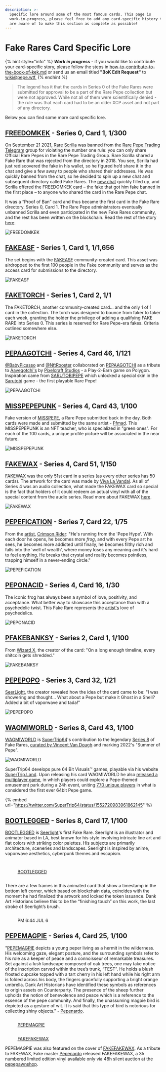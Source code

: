 ```yaml
---
description: >-
  Specific lore around some of the most famous cards. This page is
  work-in-progress, please feel free to add any card-specific history that you
  are aware of to make this section as complete as possible!
---
```


# Fake Rares Card Specific Lore

{% hint style="info" %}
_**Work in progress**_ - if you would like to contribute your card-specific story, please follow the steps in [how-to-contribute-to-the-book-of-kek.md](../../how-to-contribute-to-the-book-of-kek.md "mention") or send us an email titled **"BoK Edit Request"** to [wiki@pepe.wtf.](mailto:wiki@pepe.wtf?subject=BoK%20Edit%20Request)&#x20;
{% endhint %}

> The legend has it that the cards in Series 0 of the Fake Rares were submitted for approval to be a part of the Rare Pepe collection but were not approved. While not all of them were scientifically denied - the rule was that each card had to be an older XCP asset and not part of any directory.

Below you can find some more card specific lore.

## [FREEDOMKEK](https://pepe.wtf/asset/FREEDOMKEK) - Series 0, Card 1, 1/300

On September 21 2021, [Rare Scrilla](https://pepe.wtf/artists/Rare-Scrilla) was banned from the [Rare Pepe Trading Telegram](https://t.me/joinchat/QJdrG2ehHAfk5lKw) group for violating the number one rule: you can only share Official Rare Pepes in the Rare Pepe Trading Group. Rare Scrilla shared a Fake Rare that was rejected from the directory in 2018. You see, Scrilla had just rediscovered the fake in his wallet, so he figured he’d share it in the chat and give a few away to people who shared their addresses. He was quickly banned from the chat, so he decided to spin up a new chat and subsequent directory called Fake Rares. The [new chat](https://t.me/OFFICIALFAKERARES) quickly filled up, and Scrilla offered the FREEDOMKEK card – the fake that got him fake banned in the first place – to anyone who shared the card in the Rare Pepe chat.&#x20;

It was a “Proof of Ban” card and thus became the first card in the Fake Rare directory. Series 0, Card 1. The Rare Pepe administrators eventually unbanned Scrilla and even participated in the new Fake Rares community, and the rest has been written on the blockchain. Read the rest of the story [here](https://fakeraredirectory.com/la-faka-has-been-defeated/).

![FREEDOMKEK](https://user-images.githubusercontent.com/106767091/173695130-dde4591b-22d6-428d-8167-d8e460adc9dd.jpeg)

## [FAKEASF](https://pepe.wtf/asset/FAKEASF) - Series 1, Card 1, 1/1,656

The set begins with the [FAKEASF](https://pepe.wtf/asset/FAKEASF) community-created card. This asset was airdropped to the first 100 people in the Fake community and serves as the access card for submissions to the directory.



![FAKEASF](../../.gitbook/assets/FAKEASF.gif)

## [FAKETORCH](https://pepe.wtf/asset/FAKETORCH) - Series 1, Card 2, 1/1

The FAKETORCH, another community-created card… and the only 1 of 1 card in the collection. The torch was designed to bounce from faker to faker each week, granting the holder the privilege of adding a qualifying FAKE RARE into Series 0. This series is reserved for Rare Pepe-era fakes. Criteria outlined somewhere else.

![FAKETORCH](../../.gitbook/assets/ifrwd90-4.gif)

## [PEPAAGOTCHI](https://pepe.wtf/asset/PEPAAGOTCHI) - Series 4, Card 46, 1/121

[@BabyPicasso](https://twitter.com/BabyPicassoo) and [@NftRooster](https://twitter.com/NftRooster) collaborated on [PEPAAGOTCHI](https://pepe.wtf/asset/PEPAAGOTCHI) as a tribute to [Aavegotchi's](https://www.aavegotchi.com/) by [Pixelcraft Studios](https://twitter.com/pixelcraftstuds) - a Play-2-Earn game on Polygon. Inspiration came from [SARUTOBIPEPE](https://pepe.wtf/asset/SARUTOBIPEPE) which unlocked a special skin in the [Sarutobi](http://www.mandelduck.com/sarutobi/) game - the first playable Rare Pepe!

![PEPAAGOTCHI](../../.gitbook/assets/PEPAAGOTCHI.gif)

## [MISSPEPEPUNK](https://pepe.wtf/asset/MISSPEPEPUNK) - Series 4, Card 43, 1/100

Fake version of [MISSPEPE](https://pepe.wtf/asset/MISSPEPE), a Rare Pepe submitted back in the day. Both cards were made and submitted by the same artist - [Ffmad](https://pepe.wtf/artists/Ffmad). This MISSPEPEPUNK is an NFT teacher, who is specialized in "green ones". For each of the 100 cards, a unique profile picture will be associated in the near future.

![MISSPEPEPUNK](../../.gitbook/assets/MISSPEPEPUNK.png)

## [FAKEWAX](https://pepe.wtf/asset/FAKEWAX) - Series 4, Card 51, 1/150

[FAKEWAX](https://pepe.wtf/asset/FAKEWAX) was the only 51st card in a series (as every other series has 50 cards). The artwork for the card was made by [Viva La Vandal](https://pepe.wtf/artists/Viva-La-Vandal). As all of Series 4 was an audio collection, what made the FAKEWAX card so special is the fact that holders of it could redeem an actual vinyl with all of the special content from the audio series. Read more about FAKEWAX [here](https://fakeraredirectory.com/fakewax/).

![FAKEWAX](https://user-images.githubusercontent.com/106767091/173689937-83e88c31-03f2-47bd-a7b9-5f48d57c12b7.jpg)

## [PEPEFICATION](https://pepe.wtf/asset/PEPEFICATION) - Series 7, Card 22, 1/75

From the [artist](https://twitter.com/Crims0nRIdeR), [Crimson Rider](https://pepe.wtf/artists/Crimson-Rider): "He's running from the 'Pepe Hype'. With each door he opens, he becomes more _frog_, and with every Pepe art he sees, he becomes more addicted until finally, he becomes filthy rich and falls into the 'well of wealth', where money loses any meaning and it's hard to feel anything. He breaks that crystal and reality becomes pointless, trapping himself in a never-ending circle."

![PEPEFICATION](../../.gitbook/assets/PEPEFICATION.gif)

## [PEPONACID](https://pepe.wtf/asset/PEPONACID) - Series 4, Card 16, 1/30

The iconic frog has always been a symbol of love, positivity, and acceptance. What better way to showcase this acceptance than with a psychedelic twist. This Fake Rare represents the [artist's](https://pepe.wtf/artists/Prateek-Dhiman) love of psychedelics.

![PEPONACID](../../.gitbook/assets/PEPONACID.gif)

## [P](https://pepe.wtf/asset/PEPONACID)[FAKEBANKSY](https://pepe.wtf/asset/FAKEBANKSY) - Series 2, Card 1, 1/100

From [Wizard X](https://pepe.wtf/artists/Wizard-X), the creator of the card: "On a long enough timeline, every shitcoin gets shredded."

![FAKEBANKSY](../../.gitbook/assets/FAKEBANKSY.gif)

## [PEPEPOPO](https://pepe.wtf/artists/Wizard-X) - Series 3, Card 32, 1/21

[SeerLight](https://pepe.wtf/artists/SeerLight), the creator revealed how the idea of the card came to be: "I was showering and thought... What about a Pepe but make it Ghost in a Shell? Added a bit of vaporwave and tada!"

![PEPEPOPO](../../.gitbook/assets/PEPEPOPO.gif)

## [WAGMIWORLD](https://pepe.wtf/asset/WAGMIWORLD) - Series 8, Card 43, 1/100

[WAGMIWORLD](https://pepe.wtf/asset/WAGMIWORLD) is [SuperTrip64](https://twitter.com/SuperTrip64)'s contribution to the legendary [Series 8](https://fakeraredirectory.com/series-8/) of Fake Rares, [curated by Vincent Van Dough](https://twitter.com/Vince\_Van\_Dough/status/1541599342590537729) and marking 2022's "Summer of Pepe".&#x20;

![WAGMIWORLD](../../.gitbook/assets/wagmiworld.png)

SuperTrip64 develops pure 64 Bit Visuals™ games, playable via his website [SuperTrip.Land](http://supertrip.land). Upon releasing his card WAGMIWORLD he also [released a multiplayer game](https://twitter.com/SuperTrip64/status/1552720983961862145), in which players could explore a Pepe-themed amusement park during a 24h event, uniting [770 unique players](https://twitter.com/SuperTrip64/status/1553153594752466947) in what is considered the first ever 64bit Pepe game.

{% embed url="https://twitter.com/SuperTrip64/status/1552720983961862145" %}

## [BOOTLEGGED](https://pepe.wtf/asset/BOOTLEGGED) - Series 8, Card 17, 1/100

[BOOTLEGGED](https://pepe.wtf/asset/BOOTLEGGED) is [Seerlight](https://pepe.wtf/artists/SeerLight)'s first Fake Rare. Seerlight is an illustrator and animator based in LA, best known for his style involving intricate line art and flat colors with striking color palettes. His subjects are primarily architecture, sceneries and landscapes. Seerlight is inspired by anime, vaporwave aesthetics, cyberpunk themes and escapism.

<div>

<figure><img src="../../.gitbook/assets/Screenshot 2023-02-15 at 12.44.02 PM (1).png" alt=""><figcaption></figcaption></figure>

 

<figure><img src="../../.gitbook/assets/Screenshot 2023-02-15 at 12.44.11 PM.png" alt=""><figcaption><p><a href="https://pepe.wtf/asset/BOOTLEGGED">BOOTLEGGED</a></p></figcaption></figure>

 

<figure><img src="../../.gitbook/assets/Screenshot 2023-02-15 at 12.43.53 PM.png" alt=""><figcaption></figcaption></figure>

</div>

There are a few frames in this animated card that show a timestamp in the bottom left corner, which based on blockchain data, coincides with the moment he had finalized the artwork and locked the token issuance. Dank Art Historians believe this to be the “finishing touch” on this work, the last stroke of Seerlight’s brush.

<figure><img src="../../.gitbook/assets/Screenshot 2023-02-15 at 12.46.50 PM.png" alt=""><figcaption><p>PM 6:44 JUL 6</p></figcaption></figure>

## [PEPEMAGPIE](https://pepe.wtf/asset/PEPEMAGPIE) - Series 4, Card 25, 1/100

"[PEPEMAGPIE](https://pepe.wtf/asset/PEPEMAGPIE) depicts a young peper living as a hermit in the wilderness. His welcoming gaze, elegant posture, and the surrounding symbols refer to his role as a keeper of peace and a connoisseur of remarkable treasures. Set against a lush landscape composed of oak trees, one may take notice of the inscription carved within the tree’s trunk, “TEST”. He holds a blush frosted cupcake topped with a tart cherry in his left hand while his right arm is folded across his body, the fingers gracefully supporting a bright orange umbrella. Dank Art Historians have identified these symbols as references to origin assets on Counterparty. The presence of the sheep further upholds the notion of benevolence and peace which is a reference to the essence of the pepe community. And finally, the unassuming magpie bird is depicted as a gesture of wit. It is said that this type of bird is notorious for collecting shiny objects.” - [Pepenardo](https://pepe.wtf/artists/Pepenardo).

<div>

<figure><img src="../../.gitbook/assets/Screenshot 2023-02-15 at 12.57.18 PM.png" alt=""><figcaption><p><a href="https://pepe.wtf/asset/PEPEMAGPIE">PEPEMAGPIE</a></p></figcaption></figure>

 

<figure><img src="../../.gitbook/assets/FAKEFAKEWAX.jpeg" alt=""><figcaption><p><a href="https://pepe.wtf/asset/FAKEFAKEWAX">FAKEFAKEWAX</a></p></figcaption></figure>

</div>

PEPEMAGPIE was also featured on the cover of [FAKEFAKEWAX](https://pepe.wtf/asset/FAKEFAKEWAX). As a tribute to FAKEWAX, Fake master [Pepenardo](https://twitter.com/PepenardoStudio) released FAKEFAKEWAX, a 35 numbered limited edition vinyl available only via 48h silent auction at the [pepepawnshop](../../chapter-4-latest-developments/pepepawnshop/ "mention").
